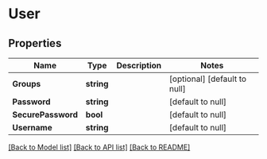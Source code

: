 # User

## Properties
Name | Type | Description | Notes
------------ | ------------- | ------------- | -------------
**Groups** | **string** |  | [optional] [default to null]
**Password** | **string** |  | [default to null]
**SecurePassword** | **bool** |  | [default to null]
**Username** | **string** |  | [default to null]

[[Back to Model list]](../README.md#documentation-for-models) [[Back to API list]](../README.md#documentation-for-api-endpoints) [[Back to README]](../README.md)


